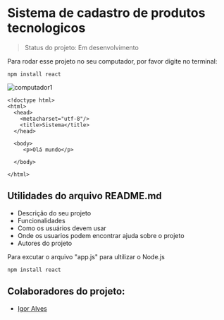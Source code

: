 # Sistema de cadastro de produtos tecnologicos

> Status do projeto: Em desenvolvimento

Para rodar esse projeto no seu computador, por favor digite no terminal:


```
npm install react
```


![computador1](https://user-images.githubusercontent.com/110192250/228703707-b5886ae0-f5e9-429c-b575-3bd1684410fc.png)


```
<!doctype html>
<html>
  <head>
    <metacharset="utf-8"/>
    <title>Sistema</title>
  </head>
 
  <body>
     <p>Olá mundo</p>
        
  </body>  

</html>
```

## Utilidades do arquivo README.md
* Descrição do seu projeto
* Funcionalidades
* Como os usuários devem usar
* Onde os usuarios podem encontrar ajuda sobre o projeto
* Autores do projeto

Para excutar o arquivo "app.js" para ultilizar o Node.js

```
npm install react
```


## Colaboradores do projeto:
* <a href="https://github.com/oigao">Igor Alves</a>

